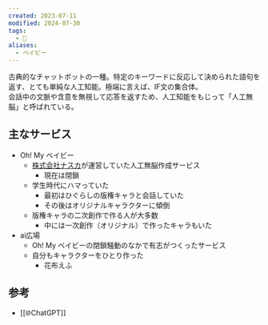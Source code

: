 ```yaml
---
created: 2023-07-11
modified: 2024-07-30
tags:
  - 📝
aliases:
  - ベイビー
---
```

古典的なチャットボットの一種。特定のキーワードに反応して決められた語句を返す、とても単純な人工知能。極端に言えば、IF文の集合体。  
会話中の文脈や含意を無視して応答を返すため、人工知能をもじって「人工無脳」と呼ばれている。

## 主なサービス
- Oh! My ベイビー
	- [株式会社ナスカ](https://www.from.co.jp/index.html)が運営していた人工無脳作成サービス
		- 現在は閉鎖
	- 学生時代にハマっていた
		- 最初はひぐらしの版権キャラと会話していた
		- その後はオリジナルキャラクターに傾倒
	- 版権キャラの二次創作で作る人が大多数
		- 中には一次創作（オリジナル）で作ったキャラもいた
- ai広場
	- Oh! My ベイビーの閉鎖騒動のなかで有志がつくったサービス
	- 自分もキャラクターをひとり作った
		- 花布えふ

## 参考 
- [[🌐ChatGPT]]